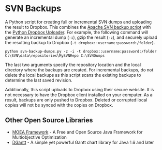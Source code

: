 SVN Backups
===========

A Python script for creating full or incremental SVN dumps and uploading the result to Dropbox.  This combines the [Apache SVN backup script](http://svn.apache.org/repos/asf/subversion/trunk/tools/server-side/svn-backup-dumps.py) with the [Python Dropbox Uploader](https://github.com/jncraton/PythonDropboxUploader).  For example, the following command will generate an incremental dump (`-i`), gzip the result (`-z`), and securely upload the resulting backup to Dropbox (`-t dropbox::username:password:/folder`). 

    python svn-backup-dumps.py -z -i -t dropbox::username:password:/folder C:\SVN\data\repositories\MySVNRepo C:\SVNDumps
    
The last two arguments specify the repository location and the local directory where the backups are created.  For incremental backups, do not delete the local backups as this script scans the existing backups to determine the last saved revision.

Additionally, this script uploads to Dropbox using their secure website.  It is not necessary to have the Dropbox client installed on your computer.  As a result, backups are only pushed to Dropbox.  Deleted or corrupted local copies will not be synced with the copies on Dropbox.
    
    
Other Open Source Libraries
---------------------------
  - [MOEA Framework](http://www.moeaframework.org) - A Free and Open Source Java Framework for Multiobjective Optimization
  - [DGantt](http://sourceforge.net/projects/dgantt/) - A simple yet powerful Gantt chart library for Java 1.6 and later
